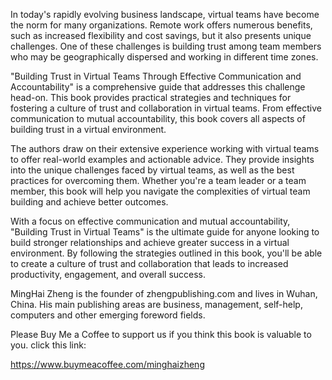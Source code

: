 
In today's rapidly evolving business landscape, virtual teams have become the norm for many organizations. Remote work offers numerous benefits, such as increased flexibility and cost savings, but it also presents unique challenges. One of these challenges is building trust among team members who may be geographically dispersed and working in different time zones.

"Building Trust in Virtual Teams Through Effective Communication and Accountability" is a comprehensive guide that addresses this challenge head-on. This book provides practical strategies and techniques for fostering a culture of trust and collaboration in virtual teams. From effective communication to mutual accountability, this book covers all aspects of building trust in a virtual environment.

The authors draw on their extensive experience working with virtual teams to offer real-world examples and actionable advice. They provide insights into the unique challenges faced by virtual teams, as well as the best practices for overcoming them. Whether you're a team leader or a team member, this book will help you navigate the complexities of virtual team building and achieve better outcomes.

With a focus on effective communication and mutual accountability, "Building Trust in Virtual Teams" is the ultimate guide for anyone looking to build stronger relationships and achieve greater success in a virtual environment. By following the strategies outlined in this book, you'll be able to create a culture of trust and collaboration that leads to increased productivity, engagement, and overall success.

MingHai Zheng is the founder of zhengpublishing.com and lives in Wuhan, China. His main publishing areas are business, management, self-help, computers and other emerging foreword fields.

Please Buy Me a Coffee to support us if you think this book is valuable to you. click this link:

https://www.buymeacoffee.com/minghaizheng
